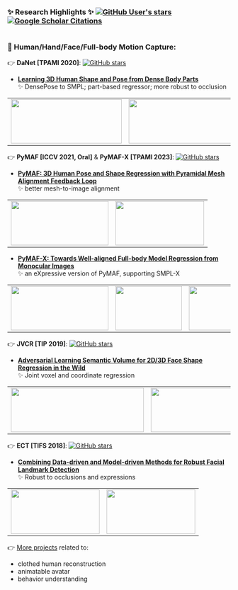 ### ✨ Research Highlights ✨  [![GitHub User's stars](https://img.shields.io/github/stars/HongwenZhang?label=GitHub%20Stars&style=social)](https://github.com/HongwenZhang) [![Google Scholar Citations](https://img.shields.io/badge/dynamic/json?label=Google%20Scholar%20Citations&query=total_citations&url=https%3A%2F%2Fcse.bth.se%2F~fer%2Fgooglescholar-api%2Fgooglescholar.php%3Fuser%3D6z0m_ZMAAAAJ&logo=googlescholar&style=social)](https://scholar.google.com/citations?user=6z0m_ZMAAAAJ&hl=en)
<h1 align="center"> </h1>


### 🚩 Human/Hand/Face/Full-body Motion Capture:

👉 **DaNet [TPAMI 2020]**: [![GitHub stars](https://img.shields.io/github/stars/HongwenZhang/DaNet-DensePose2SMPL.svg?style=social&label=Star)](https://github.com/HongwenZhang/DaNet-DensePose2SMPL)
+ **[Learning 3D Human Shape and Pose from Dense Body Parts](https://hongwenzhang.github.io/DensePose2SMPL)**  
 ✨ DensePose to SMPL; part-based regressor; more robust to occlusion
<table style="margin-left:auto; margin-right:auto;">
  <tr>
    <td><a href="https://hongwenzhang.github.io/DensePose2SMPL"> <img src="https://hongwenzhang.github.io/DensePose2SMPL/img/framework.png" height=100px width=250px> </a></td>
    <td><a href="https://hongwenzhang.github.io/DensePose2SMPL"> <img src="https://user-images.githubusercontent.com/12066626/192428284-39c0bca3-04a2-4fe4-b272-48665b299dc8.png" height=100px width=300px> </a></td>
  </tr>
</table>
<!-- <h1 align="center"> </h1> -->

👉 **PyMAF [ICCV 2021, Oral]** & **PyMAF-X [TPAMI 2023]**: [![GitHub stars](https://img.shields.io/github/stars/HongwenZhang/PyMAF.svg?style=social&label=Star)](https://github.com/HongwenZhang/PyMAF)
+ **[PyMAF: 3D Human Pose and Shape Regression with Pyramidal Mesh Alignment Feedback Loop](https://hongwenzhang.github.io/pymaf)**  
 ✨ better mesh-to-image alignment
<table style="margin-left:auto; margin-right:auto;">
  <tr>
    <td><a href="https://hongwenzhang.github.io/pymaf"> <img src="https://hongwenzhang.github.io/images/pymaf.jpg" height=100px width=220px> </a></td>
    <td><a href="https://hongwenzhang.github.io/pymaf"> <img src="https://hongwenzhang.github.io/pymaf/files/flashmob.gif" height=100px width=200px> </a></td>
  </tr>
</table>

+ **[PyMAF-X: Towards Well-aligned Full-body Model Regression from Monocular Images](https://www.liuyebin.com/pymaf-x)**  
 ✨ an eXpressive version of PyMAF, supporting SMPL-X
<table style="margin-left:auto; margin-right:auto;">
  <tr>
    <td><a href="https://www.liuyebin.com/pymaf-x"> <img src="https://hongwenzhang.github.io/pymaf-x/files/pymafx.png" height=100px width=220px> </a></td>
    <td><a href="https://www.liuyebin.com/pymaf-x"> <img src="https://liuyebin.com/thumbnail/pymaf-x.jpg" height=100px width=150px> </a></td>
    <td><a href="https://www.liuyebin.com/pymaf-x"> <img src="https://user-images.githubusercontent.com/12066626/213963277-41f26414-272f-4087-87a2-a9f9dcab2ea7.jpg" height=100px width=200px> </a></td>
  </tr>
</table>


<!-- <details>
<summary>click to view</summary>
<p> -->

👉 **JVCR [TIP 2019]**: [![GitHub stars](https://img.shields.io/github/stars/HongwenZhang/JVCR-3Dlandmark.svg?style=social&label=Star)](https://github.com/HongwenZhang/JVCR-3Dlandmark)
 
+ **[Adversarial Learning Semantic Volume for 2D/3D Face Shape Regression in the Wild](https://github.com/HongwenZhang/JVCR-3Dlandmark)**  
 ✨ Joint voxel and coordinate regression
<table style="margin-left:auto; margin-right:auto;">
  <tr>
    <td><a href="https://github.com/HongwenZhang/JVCR-3Dlandmark"> <img src="https://user-images.githubusercontent.com/12066626/192295489-d5770b7d-d6ee-4ab8-a7c1-70552cb60d68.png" height=100px width=300px> </a></td>
    <td><a href="https://github.com/HongwenZhang/JVCR-3Dlandmark"> <img src="https://user-images.githubusercontent.com/12066626/192295603-23c56ba8-d011-4268-8e5e-6b6ae833a98d.png" height=100px width=300px> </a></td>
  </tr>
</table>

👉 **ECT [TIFS 2018]**: [![GitHub stars](https://img.shields.io/github/stars/HongwenZhang/ECT-FaceAlignment.svg?style=social&label=Star)](https://github.com/HongwenZhang/ECT-FaceAlignment)

+ **[Combining Data-driven and Model-driven Methods for Robust Facial Landmark Detection](https://github.com/HongwenZhang/ECT-FaceAlignment)**  
 ✨ Robust to occlusions and expressions
<table style="margin-left:auto; margin-right:auto;">
  <tr>
    <td><a href="https://github.com/HongwenZhang/ECT-FaceAlignment"> <img src="https://user-images.githubusercontent.com/12066626/192287738-36284eb6-45de-4432-8026-65f854bb3321.png" height=100px width=200px> </a></td>
    <td><a href="https://github.com/HongwenZhang/ECT-FaceAlignment"> <img src="https://user-images.githubusercontent.com/12066626/192287461-2aa3181a-d638-48b0-84f6-3c913b6215b2.png" height=100px width=200px> </a></td>
  </tr>
</table>


👉 [More projects](https://hongwenzhang.github.io) related to:

+ clothed human reconstruction
+ animatable avatar
+ behavior understanding
 
<!-- </p></details> -->
